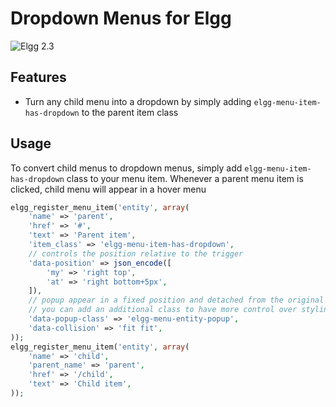 Dropdown Menus for Elgg
=======================
![Elgg 2.3](https://img.shields.io/badge/Elgg-2.3-orange.svg?style=flat-square)

## Features

* Turn any child menu into a dropdown by simply adding `elgg-menu-item-has-dropdown` to the parent item class


## Usage

To convert child menus to dropdown menus, simply add `elgg-menu-item-has-dropdown` class to your
menu item. Whenever a parent menu item is clicked, child menu will appear in a hover menu

```php
elgg_register_menu_item('entity', array(
	'name' => 'parent',
	'href' => '#',
	'text' => 'Parent item',
	'item_class' => 'elgg-menu-item-has-dropdown',
	// controls the position relative to the trigger
	'data-position' => json_encode([
		'my' => 'right top',
		'at' => 'right bottom+5px',
	]),
	// popup appear in a fixed position and detached from the original DOM position
    // you can add an additional class to have more control over styling
	'data-popup-class' => 'elgg-menu-entity-popup',
	'data-collision' => 'fit fit',
));
elgg_register_menu_item('entity', array(
	'name' => 'child',
	'parent_name' => 'parent',
	'href' => '/child',
	'text' => 'Child item',
));
```